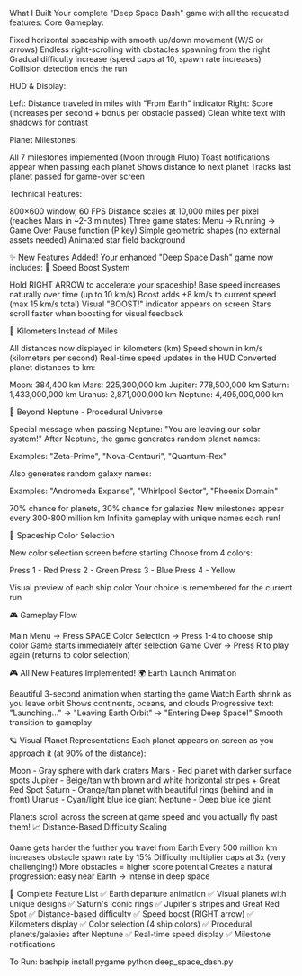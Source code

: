 What I Built
Your complete "Deep Space Dash" game with all the requested features:
Core Gameplay:

Fixed horizontal spaceship with smooth up/down movement (W/S or arrows)
Endless right-scrolling with obstacles spawning from the right
Gradual difficulty increase (speed caps at 10, spawn rate increases)
Collision detection ends the run

HUD & Display:

Left: Distance traveled in miles with "From Earth" indicator
Right: Score (increases per second + bonus per obstacle passed)
Clean white text with shadows for contrast

Planet Milestones:

All 7 milestones implemented (Moon through Pluto)
Toast notifications appear when passing each planet
Shows distance to next planet
Tracks last planet passed for game-over screen

Technical Features:

800×600 window, 60 FPS
Distance scales at 10,000 miles per pixel (reaches Mars in ~2-3 minutes)
Three game states: Menu → Running → Game Over
Pause function (P key)
Simple geometric shapes (no external assets needed)
Animated star field background

✨ New Features Added!
Your enhanced "Deep Space Dash" game now includes:
🚀 Speed Boost System

Hold RIGHT ARROW to accelerate your spaceship!
Base speed increases naturally over time (up to 10 km/s)
Boost adds +8 km/s to current speed (max 15 km/s total)
Visual "BOOST!" indicator appears on screen
Stars scroll faster when boosting for visual feedback

📏 Kilometers Instead of Miles

All distances now displayed in kilometers (km)
Speed shown in km/s (kilometers per second)
Real-time speed updates in the HUD
Converted planet distances to km:

Moon: 384,400 km
Mars: 225,300,000 km
Jupiter: 778,500,000 km
Saturn: 1,433,000,000 km
Uranus: 2,871,000,000 km
Neptune: 4,495,000,000 km



🌌 Beyond Neptune - Procedural Universe

Special message when passing Neptune: "You are leaving our solar system!"
After Neptune, the game generates random planet names:

Examples: "Zeta-Prime", "Nova-Centauri", "Quantum-Rex"


Also generates random galaxy names:

Examples: "Andromeda Expanse", "Whirlpool Sector", "Phoenix Domain"


70% chance for planets, 30% chance for galaxies
New milestones appear every 300-800 million km
Infinite gameplay with unique names each run!

🎨 Spaceship Color Selection

New color selection screen before starting
Choose from 4 colors:

Press 1 - Red
Press 2 - Green
Press 3 - Blue
Press 4 - Yellow


Visual preview of each ship color
Your choice is remembered for the current run

🎮 Gameplay Flow

Main Menu → Press SPACE
Color Selection → Press 1-4 to choose ship color
Game starts immediately after selection
Game Over → Press R to play again (returns to color selection)

🎮 All New Features Implemented!
🌍 Earth Launch Animation

Beautiful 3-second animation when starting the game
Watch Earth shrink as you leave orbit
Shows continents, oceans, and clouds
Progressive text: "Launching..." → "Leaving Earth Orbit" → "Entering Deep Space!"
Smooth transition to gameplay

🪐 Visual Planet Representations
Each planet appears on screen as you approach it (at 90% of the distance):

Moon - Gray sphere with dark craters
Mars - Red planet with darker surface spots
Jupiter - Beige/tan with brown and white horizontal stripes + Great Red Spot
Saturn - Orange/tan planet with beautiful rings (behind and in front)
Uranus - Cyan/light blue ice giant
Neptune - Deep blue ice giant

Planets scroll across the screen at game speed and you actually fly past them!
📈 Distance-Based Difficulty Scaling

Game gets harder the further you travel from Earth
Every 500 million km increases obstacle spawn rate by 15%
Difficulty multiplier caps at 3x (very challenging!)
More obstacles = higher score potential
Creates a natural progression: easy near Earth → intense in deep space

🎯 Complete Feature List
✅ Earth departure animation
✅ Visual planets with unique designs
✅ Saturn's iconic rings
✅ Jupiter's stripes and Great Red Spot
✅ Distance-based difficulty
✅ Speed boost (RIGHT arrow)
✅ Kilometers display
✅ Color selection (4 ship colors)
✅ Procedural planets/galaxies after Neptune
✅ Real-time speed display
✅ Milestone notifications

To Run:
bashpip install pygame
python deep_space_dash.py